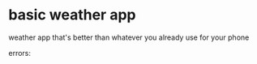 # basic weather app

weather app that's better than whatever you already use for your phone

errors:
